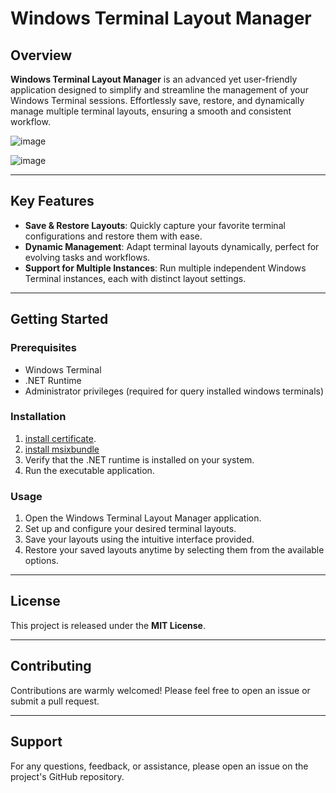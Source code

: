 # Windows Terminal Layout Manager

## Overview

**Windows Terminal Layout Manager** is an advanced yet user-friendly application designed to simplify and streamline the management of your Windows Terminal sessions. Effortlessly save, restore, and dynamically manage multiple terminal layouts, ensuring a smooth and consistent workflow.

![image](https://github.com/user-attachments/assets/ce798699-c899-41f4-a8b3-6eb5f06109c0)

![image](https://github.com/user-attachments/assets/857020e7-5733-4e6f-bbd9-b6e7e0fc31d5)

---

## Key Features

- **Save & Restore Layouts**: Quickly capture your favorite terminal configurations and restore them with ease.
- **Dynamic Management**: Adapt terminal layouts dynamically, perfect for evolving tasks and workflows.
- **Support for Multiple Instances**: Run multiple independent Windows Terminal instances, each with distinct layout settings.

---

## Getting Started

### Prerequisites

- Windows Terminal
- .NET Runtime
- Administrator privileges (required for query installed windows terminals)

### Installation

1. [install certificate]().
2. [install msixbundle](https://github.com/dmitrykok/WTLayoutManager/releases/download/1.0.30.0/WTLayoutManagerBundle_1.0.30.0_x86_x64_arm64.msixbundle)
3. Verify that the .NET runtime is installed on your system.
4. Run the executable application.

### Usage

1. Open the Windows Terminal Layout Manager application.
2. Set up and configure your desired terminal layouts.
3. Save your layouts using the intuitive interface provided.
4. Restore your saved layouts anytime by selecting them from the available options.

---

## License

This project is released under the **MIT License**.

---

## Contributing

Contributions are warmly welcomed! Please feel free to open an issue or submit a pull request.

---

## Support

For any questions, feedback, or assistance, please open an issue on the project's GitHub repository.

